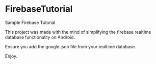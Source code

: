 # FirebaseTutorial
Sample Firebase Tutorial

This project was made with the mind of simplifying the firebase realtime database functionality on Android.

Ensure you add the google json file from your realtime database.

Enjoy.

